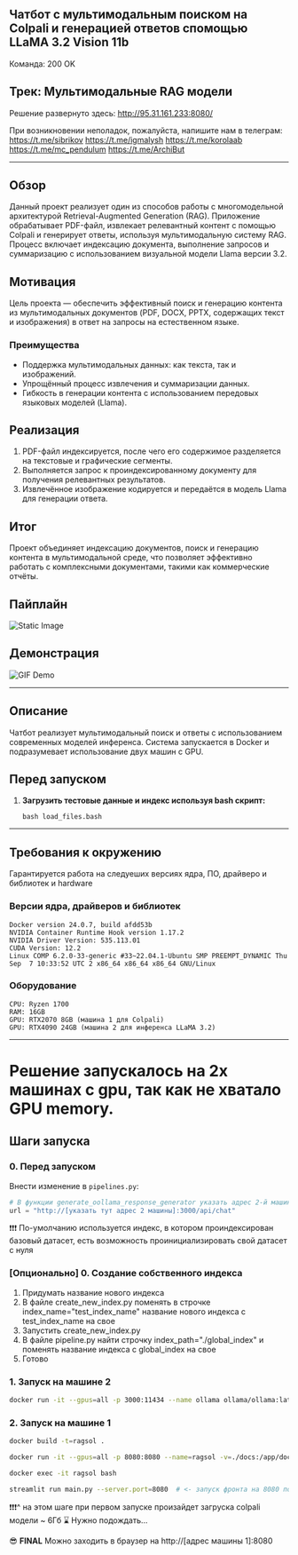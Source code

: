 ## Чатбот с мультимодальным поиском на Colpali и генерацией ответов спомощью LLaMA 3.2 Vision 11b

Команда: 200 OK

Трек: Мультимодальные RAG модели
---

Решение развернуто здесь:
http://95.31.161.233:8080/

При возникновении неполадок, пожалуйста, напишите нам в телеграм:
https://t.me/sibrikov
https://t.me/igmalysh
https://t.me/korolaab
https://t.me/mc_pendulum
https://t.me/ArchiBut

---

## Обзор  

Данный проект реализует один из способов работы с многомодельной архитектурой Retrieval-Augmented Generation (RAG). Приложение обрабатывает PDF-файл, извлекает релевантный контент с помощью Colpali и генерирует ответы, используя мультимодальную систему RAG. Процесс включает индексацию документа, выполнение запросов и суммаризацию с использованием визуальной модели Llama версии 3.2.  

## Мотивация  

Цель проекта — обеспечить эффективный поиск и генерацию контента из мультимодальных документов (PDF, DOCX, PPTX, содержащих текст и изображения) в ответ на запросы на естественном языке.  

### Преимущества  

- Поддержка мультимодальных данных: как текста, так и изображений.  
- Упрощённый процесс извлечения и суммаризации данных.  
- Гибкость в генерации контента с использованием передовых языковых моделей (Llama).  

## Реализация  

1. PDF-файл индексируется, после чего его содержимое разделяется на текстовые и графические сегменты.  
2. Выполняется запрос к проиндексированному документу для получения релевантных результатов.  
3. Извлечённое изображение кодируется и передаётся в модель Llama для генерации ответа.  

## Итог  

Проект объединяет индексацию документов, поиск и генерацию контента в мультимодальной среде, что позволяет эффективно работать с комплексными документами, такими как коммерческие отчёты.

## Пайплайн

![Static Image](http://d.zaix.ru/Km79.png)

## Демонстрация

![GIF Demo](https://github.com/200-OK-Colpali/chat_front/blob/main/Colpali-RAG-demo-ezgif.com-speed.gif)

---

## Описание

Чатбот реализует мультимодальный поиск и ответы с использованием современных моделей инференса. Система запускается в Docker и подразумевает использование двух машин с GPU.

## Перед запуском

1. **Загрузить тестовые данные и индекс используя bash скрипт:**
   ```
   bash load_files.bash
   ```
---

## Требования к окружению
Гарантируется работа на следуеших версиях ядра, ПО, драйверо и библиотек и hardware

### Версии ядра, драйверов и библиотек
```
Docker version 24.0.7, build afdd53b
NVIDIA Container Runtime Hook version 1.17.2
NVIDIA Driver Version: 535.113.01
CUDA Version: 12.2
Linux COMP 6.2.0-33-generic #33~22.04.1-Ubuntu SMP PREEMPT_DYNAMIC Thu Sep  7 10:33:52 UTC 2 x86_64 x86_64 x86_64 GNU/Linux
```

### Оборудование
```
CPU: Ryzen 1700
RAM: 16GB
GPU: RTX2070 8GB (машина 1 для Colpali)
GPU: RTX4090 24GB (машина 2 для инференса LLaMA 3.2)
```

---
# Решение запускалось на 2х машинах с gpu, так как не хватало GPU memory.

## Шаги запуска

### 0. Перед запуском

Внести изменение в `pipelines.py`:
```python
# В функции generate_oollama_response_generator указать адрес 2-й машины и 3000 порт
url = "http://[указать тут адрес 2 машины]:3000/api/chat"
```


❗️❗️❗️ 
По-умолчанию используется индекс, в котором проиндексирован базовый датасет, есть возможность проинициализировать свой датасет с нуля
### [Опционально] 0. Создание собственного индекса

1. Придумать название нового индекса
2. В файле create_new_index.py поменять в строчке index_name="test_index_name" название нового индекса с test_index_name на свое
3. Запустить create_new_index.py
4. В файле pipeline.py найти строчку index_path="./global_index" и поменять название индекса с global_index на свое
5. Готово

### 1. Запуск на машине 2
```bash
docker run -it --gpus=all -p 3000:11434 --name ollama ollama/ollama:latest
```

### 2. Запуск на машине 1
```bash
docker build -t=ragsol .
```

```bash
docker run -it --gpus=all -p 8080:8080 --name=ragsol -v=./docs:/app/docs -v ./test_dataset:/app/test_dataset -v=./.byaldi:/app/.byaldi -v ./colpali:/app/colpali ragsol
```

```bash
docker exec -it ragsol bash
```

```bash
streamlit run main.py --server.port=8080  # <- запуск фронта на 8080 порту на локал хосте
```
❗️❗️❗️^ на этом шаге при первом запуске произайдет загруска colpali модели ~ 6Гб
⌛️ Нужно подождать...

😎 **FINAL** Можно заходить в браузер на http://[адрес машины 1]:8080

